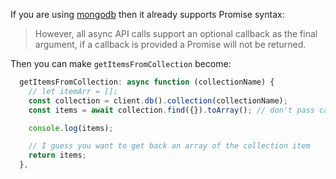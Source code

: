 If you are using [mongodb][1] then it already supports Promise syntax:

> However, all async API calls support an optional callback as the final
> argument, if a callback is provided a Promise will not be returned.

Then you can make `getItemsFromCollection` become:

```js
  getItemsFromCollection: async function (collectionName) {
    // let itemArr = [];
    const collection = client.db().collection(collectionName);
    const items = await collection.find({}).toArray(); // don't pass callback param

    console.log(items);

    // I guess you want to get back an array of the collection item
    return items;
  },

```


  [1]: https://www.npmjs.com/package/mongodb
